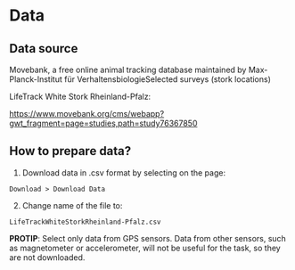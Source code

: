 # Data

## Data source
Movebank, a free online animal tracking database maintained by Max-Planck-Institut für VerhaltensbiologieSelected surveys (stork locations)

LifeTrack White Stork Rheinland-Pfalz:

https://www.movebank.org/cms/webapp?gwt_fragment=page=studies,path=study76367850


## How to prepare data?
1. Download data in .csv format by selecting on the page:
```
Download > Download Data
```

2. Change name of the file to:
```
LifeTrackWhiteStorkRheinland-Pfalz.csv
```



**PROTIP**: Select only data from GPS sensors. Data from other sensors, such as magnetometer or accelerometer, will not be useful for the task, so they are not downloaded.